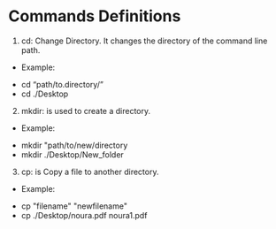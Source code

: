 # Commands Definitions 
1. cd: Change Directory. It changes the directory of the command line path.
* Example:
- cd “path/to.directory/”
- cd ./Desktop
2. mkdir: is used to create a directory.
* Example:
- mkdir "path/to/new/directory
- mkdir ./Desktop/New_folder
3. cp: is Copy a file to another directory.
* Example:
- cp "filename" "newfilename"
- cp ./Desktop/noura.pdf noura1.pdf  
